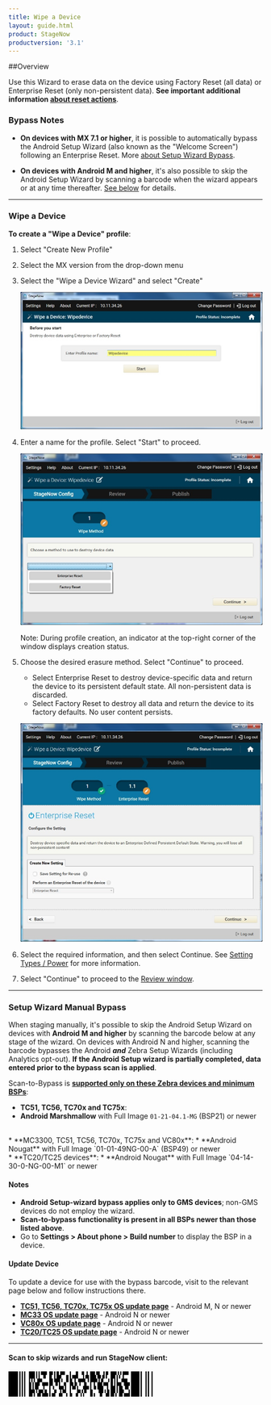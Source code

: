 ```yaml
---
title: Wipe a Device
layout: guide.html
product: StageNow
productversion: '3.1'
---
```


##Overview 

Use this Wizard to erase data on the device using Factory Reset (all data) or Enterprise Reset (only non-persistent data). **See important additional information [about reset actions](/mx/powermgr/#reboot)**. 

### Bypass Notes

* **On devices with MX 7.1 or higher**, it is possible to automatically bypass the Android Setup Wizard (also known as the "Welcome Screen") following an Enterprise Reset. More [about Setup Wizard Bypass](/mx/powermgr/#setup-wizard-bypass). 

* **On devices with Android M and higher**, it's also possible to skip the Android Setup Wizard by scanning a barcode when the wizard appears or at any time thereafter. [See below](#setupwizardmanualbypass) for details. 

-----

### Wipe a Device

**To create a "Wipe a Device" profile**:

1. Select "Create New Profile"

2. Select the MX version from the drop-down menu

3. Select the "Wipe a Device Wizard" and select "Create"

    ![img](../../images/profiles/WipeDevice_name.jpg)

4. Enter a name for the profile. Select "Start" to proceed.

    ![img](../../images/profiles/WipeDevice_method.jpg)

    Note: During profile creation, an indicator at the top-right corner of the window displays creation status.

5. Choose the desired erasure method. Select "Continue" to proceed.

    * Select Enterprise Reset to destroy device-specific data and return the device to its persistent default state. All non-persistent data is discarded.
    * Select Factory Reset to destroy all data and return the device to its factory defaults. No user content persists.

   ![img](../../images/profiles/WipeDevice_setting.jpg)

6. Select the required information, and then select Continue. See [Setting Types / Power](../../csp/power) for more information.

7. Select "Continue" to proceed to the [Review window](../../stagingprofiles?Review).

-----

### Setup Wizard Manual Bypass

When staging manually, it's possible to skip the Android Setup Wizard on devices with **Android M and higher** by scanning the barcode below at any stage of the wizard. On devices with Android N and higher, scanning the barcode bypasses the Android **_and_** Zebra Setup Wizards (including Analytics opt-out). **If the Android Setup wizard is partially completed, data entered prior to the bypass scan is applied**. 

Scan-to-Bypass is **<u>supported only on these Zebra devices and minimum BSPs</u>**: 

* **TC51, TC56, TC70x and TC75x**:
 * **Android Marshmallow** with Full Image `01-21-04.1-MG` (BSP21) or newer 
<br>
* **MC3300, TC51, TC56, TC70x, TC75x and VC80x**:
 * **Android Nougat** with Full Image `01-01-49NG-00-A` (BSP49) or newer
<br>
* **TC20/TC25 devices**:
 * **Android Nougat** with Full Image `04-14-30-0-NG-00-M1` or newer

#### Notes 
* **Android Setup-wizard bypass applies only to GMS devices**; non-GMS devices do not employ the wizard.
* **Scan-to-bypass functionality is present in all BSPs newer than those listed above**.
* Go to **Settings > About phone > Build number** to display the BSP in a device.

#### Update Device
To update a device for use with the bypass barcode, visit to the relevant page below and follow instructions there. 

* **[TC51, TC56, TC70x, TC75x OS update page](https://www.zebra.com/us/en/support-downloads/software/operating-system/tc70-operating-system-gms.html)** - Android M, N or newer
* **[MC33 OS update page](https://www.zebra.com/us/en/support-downloads/mobile-computers/handheld/mc3300.html)** - Android N or newer
* **[VC80x OS update page](https://www.zebra.com/us/en/support-downloads/mobile-computers/vehicle-mounted/vc80x.html)** - Android N or newer
* **[TC20/TC25 OS update page](https://www.zebra.com/us/en/support-downloads/mobile-computers/handheld/tc20.html)** - Android N or newer

-----

#### Scan to skip wizards and run StageNow client:

<img style="height:50px" src="../../images/profiles/skip_suw_and_run_sn.png"/>
<br>

